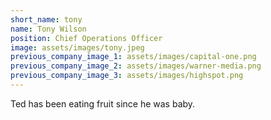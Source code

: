 ```yaml
---
short_name: tony
name: Tony Wilson
position: Chief Operations Officer
image: assets/images/tony.jpeg
previous_company_image_1: assets/images/capital-one.png
previous_company_image_2: assets/images/warner-media.png
previous_company_image_3: assets/images/highspot.png
---
```

Ted has been eating fruit since he was baby.